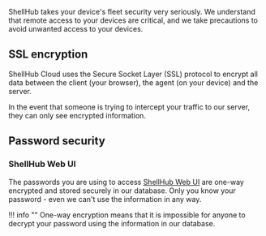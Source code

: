 ShellHub takes your device's fleet security very seriously.
We understand that remote access to your devices are critical,
and we take precautions to avoid unwanted access to your devices.

## SSL encryption

ShellHub Cloud uses the Secure Socket Layer (SSL)
protocol to encrypt all data between the client (your browser),
the agent (on your device) and the server.

In the event that someone is trying to intercept your traffic
to our server, they can only see encrypted information.

## Password security

### ShellHub Web UI

The passwords you are using to access [ShellHub Web UI](https://cloud.shellhub.io)
are one-way encrypted and stored securely in our database.
Only you know your password - even we can't use the information in any way.

!!! info ""
	One-way encryption means that it is impossible for anyone to decrypt your
	password using the information in our database.
